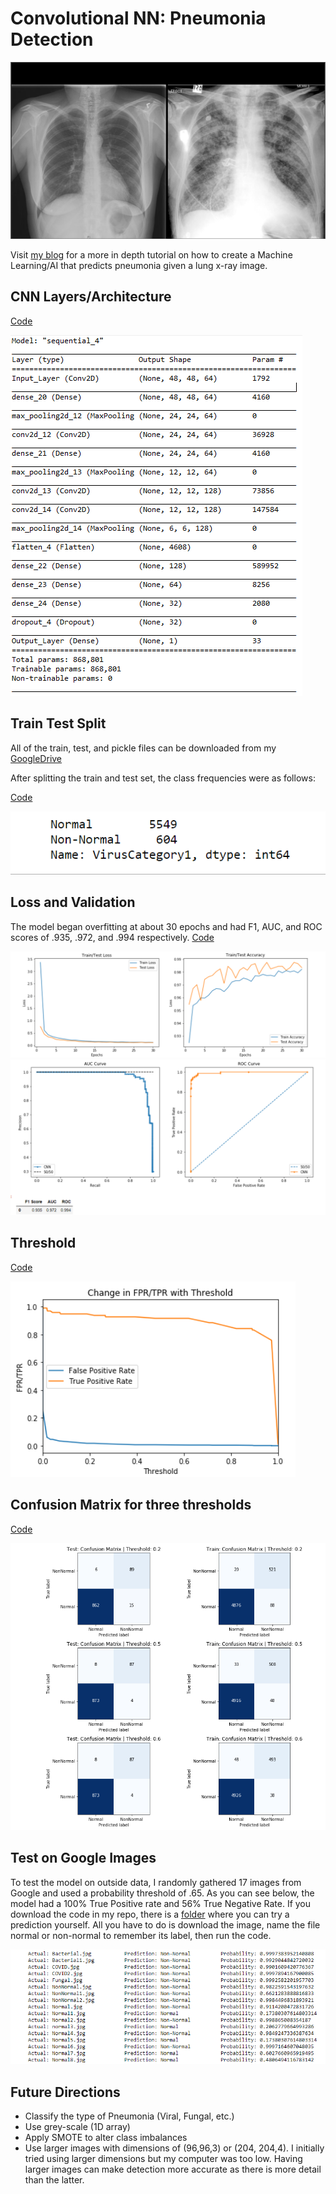 # Convolutional NN: Pneumonia Detection 
![ThresholdTprFpr](PlotImages/Lung.png)

Visit [my blog](using-ai-to-detect-pneumonia-3ec4601acd07
) for a more in depth tutorial on how to create a Machine Learning/AI that predicts pneumonia given a lung x-ray image.  
## CNN Layers/Architecture
[Code](CNN.ipynb)

![NNArchitecture](PlotImages/NNArchitecture.png)

## Train Test Split

All of the train, test, and pickle files can be downloaded from my [GoogleDrive](https://drive.google.com/drive/folders/1XsUTrl65JuLQvQeoSGvxqPHvZCWb6tM7?usp=sharing)

After splitting the train and test set, the class frequencies were as follows: 

[Code](Train_Test.ipynb)

![ClassImbalance](PlotImages/ClassImbalance.png)

## Loss and Validation
The model began overfitting at about 30 epochs and had F1, AUC, and ROC scores of .935, .972, and .994 respectively. [Code](CNN.ipynb)

![LossValidation](PlotImages/LossValidation.png)
![AUC_ROC](PlotImages/AUC_ROC.png)
## Threshold 
[Code](CNN.ipynb)

![ThresholdTprFpr](PlotImages/ThresholdTprFpr.png)
## Confusion Matrix for three thresholds
[Code](CNN.ipynb)

![ConfusionMatrix](PlotImages/ConfusionMatrix.png)

## Test on Google Images
To test the model on outside data, I randomly gathered 17 images from Google and used a probability threshold of .65. As you can see below, the model had a 100% True Positive rate and 56% True Negative Rate. If you download the code in my repo, there is a [folder](PlotImages) where you can try a prediction yourself. All you have to do is download the image, name the file normal or non-normal to remember its label, then run the code.

![GoogleTesting](PlotImages/GoogleTest.png)


## Future Directions
- Classify the type of Pneumonia (Viral, Fungal, etc.) 
- Use grey-scale (1D array)
- Apply SMOTE to alter class imbalances 
- Use larger images with dimensions of (96,96,3) or (204, 204,4). I initially tried using larger dimensions but my computer was too low. Having larger images can make detection more accurate as there is more detail than the latter.




